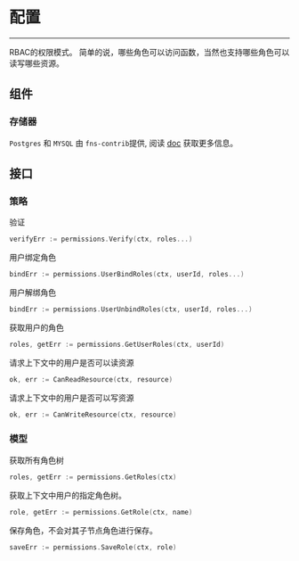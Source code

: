 # 配置

---

RBAC的权限模式。 
简单的说，哪些角色可以访问函数，当然也支持哪些角色可以读写哪些资源。 


## 组件
### 存储器
`Postgres` 和 `MYSQL` 由 `fns-contrib`提供, 阅读 [doc](https://github.com/aacfactory/fns-contrib/tree/main/permissions/store) 获取更多信息。

## 接口
### 策略
验证
```go
verifyErr := permissions.Verify(ctx, roles...)
```
用户绑定角色
```go
bindErr := permissions.UserBindRoles(ctx, userId, roles...)
```
用户解绑角色
```go
bindErr := permissions.UserUnbindRoles(ctx, userId, roles...)
```
获取用户的角色
```go
roles, getErr := permissions.GetUserRoles(ctx, userId)
```
请求上下文中的用户是否可以读资源
```go
ok, err := CanReadResource(ctx, resource)
```
请求上下文中的用户是否可以写资源
```go
ok, err := CanWriteResource(ctx, resource)
```
### 模型
获取所有角色树
```go
roles, getErr := permissions.GetRoles(ctx)
```
获取上下文中用户的指定角色树。
```go
role, getErr := permissions.GetRole(ctx, name)
```
保存角色，不会对其子节点角色进行保存。
```go
saveErr := permissions.SaveRole(ctx, role)
```
